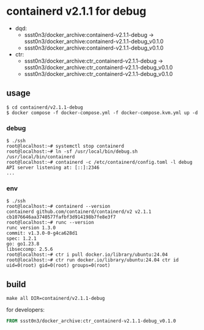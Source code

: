 # containerd v2.1.1 for debug

* dqd: 
    * ssst0n3/docker_archive:containerd-v2.1.1-debug -> ssst0n3/docker_archive:containerd-v2.1.1-debug_v0.1.0
    * ssst0n3/docker_archive:containerd-v2.1.1-debug_v0.1.0
* ctr:
    * ssst0n3/docker_archive:ctr_containerd-v2.1.1-debug -> ssst0n3/docker_archive:ctr_containerd-v2.1.1-debug_v0.1.0
    * ssst0n3/docker_archive:ctr_containerd-v2.1.1-debug_v0.1.0

## usage

```shell
$ cd containerd/v2.1.1-debug
$ docker compose -f docker-compose.yml -f docker-compose.kvm.yml up -d
```

### debug

```shell
$ ./ssh
root@localhost:~# systemctl stop containerd
root@localhost:~# ln -sf /usr/local/bin/debug.sh /usr/local/bin/containerd
root@localhost:~# containerd -c /etc/containerd/config.toml -l debug
API server listening at: [::]:2346
...
```

### env

```shell
$ ./ssh
root@localhost:~# containerd --version
containerd github.com/containerd/containerd/v2 v2.1.1 cb1076646aa3740577fafbf3d914198b7fe8e3f7
root@localhost:~# runc --version
runc version 1.3.0
commit: v1.3.0-0-g4ca628d1
spec: 1.2.1
go: go1.23.8
libseccomp: 2.5.6
root@localhost:~# ctr i pull docker.io/library/ubuntu:24.04
root@localhost:~# ctr run docker.io/library/ubuntu:24.04 ctr id
uid=0(root) gid=0(root) groups=0(root)
```

## build

```shell
make all DIR=containerd/v2.1.1-debug
```

for developers:

```dockerfile
FROM ssst0n3/docker_archive:ctr_containerd-v2.1.1-debug_v0.1.0
```
